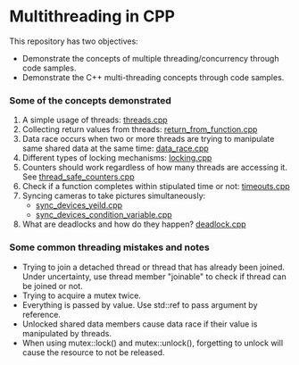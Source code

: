 # Multithreading in CPP

This repository has two objectives:
* Demonstrate the concepts of multiple threading/concurrency through code samples.
* Demonstrate the C++ multi-threading concepts through code samples.

### Some of the concepts demonstrated
1. A simple usage of threads: [threads.cpp](threads.cpp)
2. Collecting return values from threads: [return_from_function.cpp](return_from_function.cpp)
3. Data race occurs when two or more threads are trying to manipulate same shared data at the same time: [data_race.cpp](data_race.cpp)
4. Different types of locking mechanisms: [locking.cpp](locking.cpp)
5. Counters should work regardless of how many threads are accessing it. See [thread_safe_counters.cpp](thread_safe_counters.cpp)
6. Check if a function completes within stipulated time or not: [timeouts.cpp](timeouts.cpp)
7. Syncing cameras to take pictures simultaneously: 
    * [sync_devices_yeild.cpp](sync_devices_yield.cpp)
    * [sync_devices_condition_variable.cpp](sync_devices_condition_variable.cpp)
8. What are deadlocks and how do they happen? [deadlock.cpp](deadlock.cpp)

### Some common threading mistakes and notes
* Trying to join a detached thread or thread that has already been joined. Under uncertainty, use thread member "joinable" to check if thread can be joined or not.
* Trying to acquire a mutex twice.
* Everything is passed by value. Use std::ref to pass argument by reference.
* Unlocked shared data members cause data race if their value is manipulated by threads.
* When using mutex::lock() and mutex::unlock(), forgetting to unlock will cause the resource to not be released.
  
